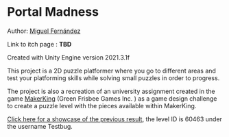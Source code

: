 # Portal Madness

Author: [Miguel Fernández](https://github.com/MizuRyujin)

Link to itch page : **TBD**

Created with Unity Engine version 2021.3.1f

This project is a 2D puzzle platformer where you go to different areas and test your platforming skills while solving small puzzles in order to progress.

The project is also a recreation of an university assignment created in the game [MakerKing](https://makerkinggame.com/) (Green Frisbee Games Inc. )
as a game design challenge to create a puzzle level with the pieces available within MakerKing.

[Click here for a showcase of the previous result](https://drive.google.com/file/d/1theBLbaSMBxYKEp99QXuauqDHJs5b1dA/view), the level ID is 60463 under the username Testbug.

